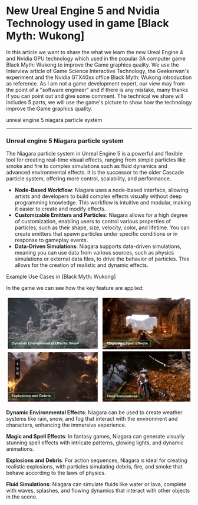 # New Ureal Engine 5 and Nvidia Technology used in game [Black Myth: Wukong]

In this article we want to share the what we learn the new Ureal Engine 4 and Nvidia GPU technology which used in the popular 3A computer game Black Myth: Wukong to improve the Game graphics quality. We use the Interview article of Game Science Interactive Technology, the Geekerwan's experiment and the Nvidia GTX40xx office Black Myth: Wukong introduction as reference. As I am not a game development expert, our view may from the point of a "software engineer" and if there is any mistake, many thanks if you can point out and give some comment. The technical we share will includes 5 parts, we will use the game's picture to show how the technology improve the Game graphics quality.

unreal engine 5 niagara particle system 



------

### Unreal engine 5 Niagara particle system 

The Niagara particle system in Unreal Engine 5 is a powerful and flexible tool for creating real-time visual effects, ranging from simple particles like smoke and fire to complex simulations such as fluid dynamics and advanced environmental effects. It is the successor to the older Cascade particle system, offering more control, scalability, and performance.

- **Node-Based Workflow**: Niagara uses a node-based interface, allowing artists and developers to build complex effects visually without deep programming knowledge. This workflow is intuitive and modular, making it easier to create and modify effects.
- **Customizable Emitters and Particles**: Niagara allows for a high degree of customization, enabling users to control various properties of particles, such as their shape, size, velocity, color, and lifetime. You can create emitters that spawn particles under specific conditions or in response to gameplay events.
- **Data-Driven Simulations**: Niagara supports data-driven simulations, meaning you can use data from various sources, such as physics simulations or external data files, to drive the behavior of particles. This allows for the creation of realistic and dynamic effects.

Example Use Cases in  [Black Myth: Wukong]

In the game we can see how the key feature are applied: 

![](img/rm03.png)

**Dynamic Environmental Effects**: Niagara can be used to create weather systems like rain, snow, and fog that interact with the environment and characters, enhancing the immersive experience.

**Magic and Spell Effects**: In fantasy games, Niagara can generate visually stunning spell effects with intricate patterns, glowing lights, and dynamic animations.

**Explosions and Debris**: For action sequences, Niagara is ideal for creating realistic explosions, with particles simulating debris, fire, and smoke that behave according to the laws of physics.

**Fluid Simulations**: Niagara can simulate fluids like water or lava, complete with waves, splashes, and flowing dynamics that interact with other objects in the scene.




